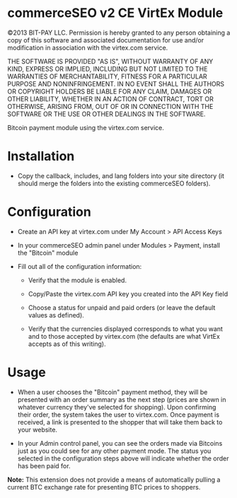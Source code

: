 commerceSEO v2 CE VirtEx Module
===============================

©2013 BIT-PAY LLC. Permission is hereby granted to any person obtaining a copy of this software and associated documentation for use and/or modification in association with the virtex.com service.

THE SOFTWARE IS PROVIDED "AS IS", WITHOUT WARRANTY OF ANY KIND, EXPRESS OR IMPLIED, INCLUDING BUT NOT LIMITED TO THE WARRANTIES OF MERCHANTABILITY, FITNESS FOR A PARTICULAR PURPOSE AND NONINFRINGEMENT. IN NO EVENT SHALL THE AUTHORS OR COPYRIGHT HOLDERS BE LIABLE FOR ANY CLAIM, DAMAGES OR OTHER LIABILITY, WHETHER IN AN ACTION OF CONTRACT, TORT OR OTHERWISE, ARISING FROM, OUT OF OR IN CONNECTION WITH THE SOFTWARE OR THE USE OR OTHER DEALINGS IN THE SOFTWARE.

Bitcoin payment module using the virtex.com service.

Installation
============

+ Copy the callback, includes, and lang folders into your site directory (it should merge the folders into the existing commerceSEO folders).

Configuration
=============

+ Create an API key at virtex.com under My Account > API Access Keys

+ In your commerceSEO admin panel under Modules > Payment, install the "Bitcoin" module

+ Fill out all of the configuration information:

	+ Verify that the module is enabled.

	+ Copy/Paste the virtex.com API key you created into the API Key field

	+ Choose a status for unpaid and paid orders (or leave the default values as defined).

	+ Verify that the currencies displayed corresponds to what you want and to those accepted by virtex.com (the defaults are what VirtEx accepts as of this writing).

Usage
=====

+ When a user chooses the "Bitcoin" payment method, they will be presented with an order summary as the next step (prices are shown in whatever currency they've selected for shopping). Upon confirming their order, the system takes the user to virtex.com. Once payment is received, a link is presented to the shopper that will take them back to your website.

+ In your Admin control panel, you can see the orders made via Bitcoins just as you could see for any other payment mode. The status you selected in the configuration steps above will indicate whether the order has been paid for.

**Note:** This extension does not provide a means of automatically pulling a current BTC exchange rate for presenting BTC prices to shoppers.